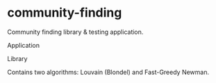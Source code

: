 community-finding
=================

Community finding library &amp; testing application.

Application

Library

Contains two algorithms: Louvain (Blondel) and Fast-Greedy Newman.
